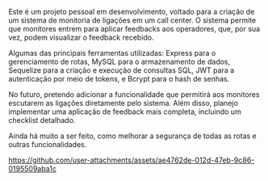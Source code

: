 Este é um projeto pessoal em desenvolvimento, voltado para a criação de um sistema de monitoria de ligações em um call center. O sistema permite que monitores entrem para aplicar feedbacks aos operadores, que, por sua vez, podem visualizar o feedback recebido.

Algumas das principais ferramentas utilizadas: Express para o gerenciamento de rotas, MySQL para o armazenamento de dados, Sequelize para a criação e execução de consultas SQL, JWT para a autenticação por meio de tokens, e Bcrypt para o hash de senhas.

No futuro, pretendo adicionar a funcionalidade que permitirá aos monitores escutarem as ligações diretamente pelo sistema. Além disso, planejo implementar uma aplicação de feedback mais completa, incluindo um checklist detalhado.

Ainda há muito a ser feito, como melhorar a segurança de todas as rotas e outras funcionalidades.

https://github.com/user-attachments/assets/ae4762de-012d-47eb-9c86-0195509aba1c


